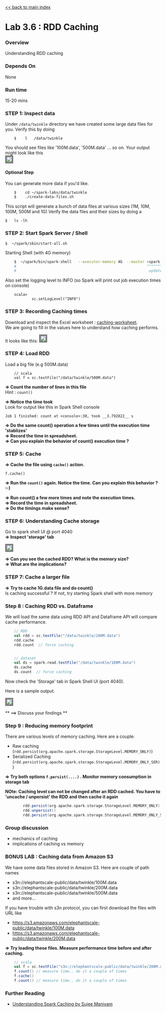 <link rel='stylesheet' href='../assets/css/main.css'/>

[<< back to main index](../README.md)

Lab 3.6 : RDD Caching
=====================

### Overview
Understanding RDD caching

### Depends On
None

### Run time
15-20 mins


### STEP 1: Inspect data

Under `/data/twinkle` directory we have created some large data files for you.  Verify this by doing
```
    $    l   /data/twinkle
```
You should see files like  '100M.data', '500M.data' ... so on.
Your output might look like this  
<img src="../assets/images/3.1a.png" style="border: 5px solid grey; max-width:100%;"/>

#### Optional Step
You can generate more data if you'd like.

```bash
    $    cd ~/spark-labs/data/twinkle
    $    ./create-data-files.sh
```

This script will generate a bunch of data files at various sizes (1M, 10M, 100M, 500M and 1G)
Verify the data files and their sizes by doing a

    $   ls -lh



### STEP 2: Start Spark Server / Shell

    $  ~/spark/sbin/start-all.sh

Starting Shell (with 4G memory)


```bash
    $  ~/spark/bin/spark-shell   --executor-memory 4G  --master <spark master uri>
    #                                                           ^^^^^^^^^^^^^^^^
    #                                                            update this to match your spark server
```


Also set the logging level to INFO (so Spark will print out job execution times on console)

```
    scala>
            sc.setLogLevel("INFO")
```



### STEP 3: Recording Caching times
Download and inspect the Excel worksheet : [caching-worksheet](caching-worksheet.xlsx).   
We are going to fill in the values here to understand how caching performs.

It looks like this:
<img src="../assets/images/3.6a.png" style="border: 5px solid grey; max-width:100%;"/>


### STEP 4: Load RDD

Load a big file (e.g 500M.data)

```
    // scala
    val f = sc.textFile("/data/twinkle/500M.data")
```


**=> Count the number of lines in this file**    
Hint : `count()`  

**=> Notice the time took**   
Look for output like this in Spark Shell console

```console
Job 1 finished: count at <console>:30, took __3.792822__ s
```

**=> Do the same count() operation a few times until the execution time 'stablizes'**  
**=> Record the time in spreadsheet.**  
**=> Can you explain the behavior of count() execution time ?**


### STEP 5:  Cache

**=> Cache the file using  `cache()` action.**  

    f.cache()

**=> Run the `count()` again. Notice the time.   Can you explain this behavior ?  :-)**

**=> Run count() a few more times and note the execution times.**  
**=> Record the time in spreadsheet.**  
**=> Do the timings make sense?**


### STEP 6:  Understanding Cache storage

Go to spark shell UI @ port 4040  
**=> Inspect 'storage' tab**  

<img src="../assets/images/3.6b.png" style="border: 5px solid grey; max-width:100%;"/>

**=> Can you see the cached RDD?  What is the memory size?**  
**=> What are the implications?**

### STEP 7:  Cache a larger file

**=> Try to cache 1G.data file and do count()**  
Is caching successful ?
If not, try starting Spark shell with more memory


### Step 8 : Caching RDD vs. Dataframe
We will load the same data using RDD API and Dataframe API will compare cache performance.

```scala
    // RDD
    val rdd = sc.textFile("/data/twinkle/100M.data")
    rdd.cache
    rdd.count  // force caching


    // dataset
    val ds = spark.read.textFile("/data/twinkle/100M.data")
    ds.cache
    ds.count  // force caching

```

Now check the 'Storage' tab in Spark Shell UI (port 4040).  

Here is a sample output.

<img src="../assets/images/3.6c-rdd-ds-cache.png" style="border: 5px solid grey; max-width:100%;"/>

** ==> Discuss your findings **



### Step 9 : Reducing memory footprint

There are various levels of memory caching.  Here are a couple:  

* Raw caching (`rdd.persist(org.apache.spark.storage.StorageLevel.MEMORY_ONLY)`)  
* Serialized Caching (`rdd.persist(org.apache.spark.storage.StorageLevel.MEMORY_ONLY_SER)`)


**=> Try both options `f.persist(....)` .  Monitor memory consumption in storage tab**

**NOte: Caching level can not be changed after an RDD cached.  You have to 'uncache / unpersist' the RDD and then cache it again**

```scala
        rdd.persist(org.apache.spark.storage.StorageLevel.MEMORY_ONLY) // same as rdd.cache()
        rdd.unpersist()
        rdd.persist(org.apache.spark.storage.StorageLevel.MEMORY_ONLY_SER)
```


### Group discussion

* mechanics of caching
* implications of caching vs memory



### BONUS LAB : Caching data from Amazon S3

We have some data files stored in Amazon S3.  Here are couple of path names
* s3n://elephantscale-public/data/twinkle/100M.data
* s3n://elephantscale-public/data/twinkle/200M.data
* s3n://elephantscale-public/data/twinkle/500M.data
* and more...

If you have trouble with s3n protocol, you can first download the files with URL like

* https://s3.amazonaws.com/elephantscale-public/data/twinkle/100M.data
* https://s3.amazonaws.com/elephantscale-public/data/twinkle/200M.data

**=> Try loading these files.  Measure performance time before and after caching.**  

```scala
    // scala
    val f = sc.textFile("s3n://elephantscale-public/data/twinkle/200M.data")
    f.count() // measure time.. do it a couple of times
    f.cache()
    f.count() // measure time.. do it a couple of times
```


### Further Reading

* [Understanding Spark Caching by Sujee Maniyam](http://sujee.net/2015/01/22/understanding-spark-caching/)
